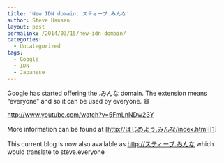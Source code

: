 ```yaml
---
title: 'New IDN domain: スティーブ.みんな'
author: Steve Hansen
layout: post
permalink: /2014/03/15/new-idn-domain/
categories:
  - Uncategorized
tags:
  - Google
  - IDN
  - Japanese
---
```

Google has started offering the .みんな domain. The extension means &#8220;everyone&#8221; and so it can be used by everyone. :smile: 

<http://www.youtube.com/watch?v=5FmLnNDw23Y>

More information can be found at [http://はじめよう.みんな/index.html][1]

This current blog is now also available as <http://スティーブ.みんな> which would translate to steve.everyone

 [1]: http://xn--p8j9a0d9c9a.xn--q9jyb4c/index.html